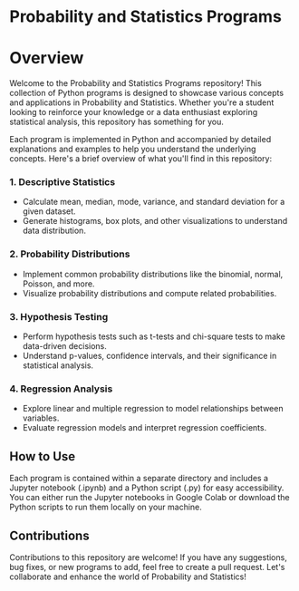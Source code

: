 # Probability and Statistics Programs

# Overview

Welcome to the Probability and Statistics Programs repository! This collection of Python programs is designed to showcase various concepts and applications in Probability and Statistics. Whether you're a student looking to reinforce your knowledge or a data enthusiast exploring statistical analysis, this repository has something for you.

Each program is implemented in Python and accompanied by detailed explanations and examples to help you understand the underlying concepts. Here's a brief overview of what you'll find in this repository:

### 1. Descriptive Statistics
- Calculate mean, median, mode, variance, and standard deviation for a given dataset.
- Generate histograms, box plots, and other visualizations to understand data distribution.

### 2. Probability Distributions
- Implement common probability distributions like the binomial, normal, Poisson, and more.
- Visualize probability distributions and compute related probabilities.

### 3. Hypothesis Testing
- Perform hypothesis tests such as t-tests and chi-square tests to make data-driven decisions.
- Understand p-values, confidence intervals, and their significance in statistical analysis.

### 4. Regression Analysis
- Explore linear and multiple regression to model relationships between variables.
- Evaluate regression models and interpret regression coefficients.


## How to Use
Each program is contained within a separate directory and includes a Jupyter notebook (.ipynb) and a Python script (.py) for easy accessibility. You can either run the Jupyter notebooks in Google Colab or download the Python scripts to run them locally on your machine.

## Contributions
Contributions to this repository are welcome! If you have any suggestions, bug fixes, or new programs to add, feel free to create a pull request. Let's collaborate and enhance the world of Probability and Statistics!
